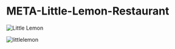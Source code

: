 # META-Little-Lemon-Restaurant


![Little Lemon](https://user-images.githubusercontent.com/56365809/210074254-d725b49a-74c5-42e4-b42c-f588ee9db7d9.png)


![littlelemon](https://user-images.githubusercontent.com/56365809/205086429-76323089-859d-417b-a207-1240efd0c9ff.png)
